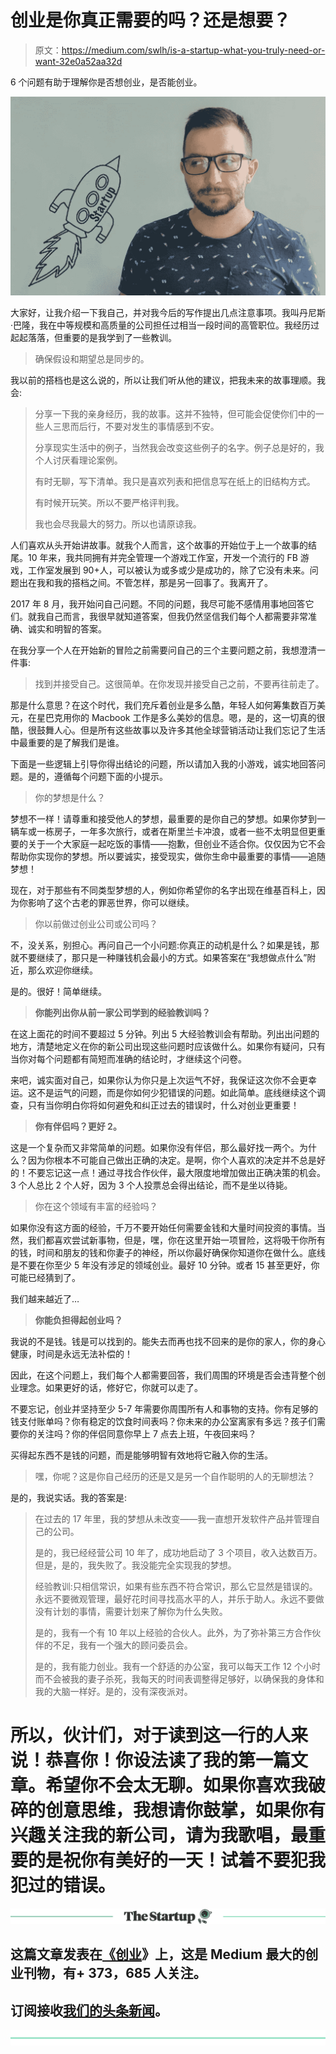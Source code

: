 # 创业是你真正需要的吗？还是想要？

> 原文：<https://medium.com/swlh/is-a-startup-what-you-truly-need-or-want-32e0a52aa32d>

6 个问题有助于理解你是否想创业，是否能创业。

![](img/c197d9973c983c8760951c9a7144f8e5.png)

大家好，让我介绍一下我自己，并对我今后的写作提出几点注意事项。我叫丹尼斯·巴隆，我在中等规模和高质量的公司担任过相当一段时间的高管职位。我经历过起起落落，但重要的是我学到了一些教训。

> 确保假设和期望总是同步的。

我以前的搭档也是这么说的，所以让我们听从他的建议，把我未来的故事理顺。我会:

> 分享一下我的亲身经历，我的故事。这并不独特，但可能会促使你们中的一些人三思而后行，不要对发生的事情感到不安。
> 
> 分享现实生活中的例子，当然我会改变这些例子的名字。例子总是好的，我个人讨厌看理论案例。
> 
> 有时无聊，写下清单。我只是喜欢列表和把信息写在纸上的旧结构方式。
> 
> 有时候开玩笑。所以不要严格评判我。
> 
> 我也会尽我最大的努力。所以也请原谅我。

人们喜欢从头开始讲故事。就我个人而言，这个故事的开始位于上一个故事的结尾。10 年来，我共同拥有并完全管理一个游戏工作室，开发一个流行的 FB 游戏，工作室发展到 90+人，可以被认为或多或少是成功的，除了它没有未来。问题出在我和我的搭档之间。不管怎样，那是另一回事了。我离开了。

2017 年 8 月，我开始问自己问题。不同的问题，我尽可能不感情用事地回答它们。就我自己而言，我很早就知道答案，但我仍然坚信我们每个人都需要非常准确、诚实和明智的答案。

在我分享一个人在开始新的冒险之前需要问自己的三个主要问题之前，我想澄清一件事:

> 找到并接受自己。这很简单。在你发现并接受自己之前，不要再往前走了。

那是什么意思？在这个时代，我们充斥着创业是多么酷，年轻人如何筹集数百万美元，在星巴克用你的 Macbook 工作是多么美妙的信息。嗯，是的，这一切真的很酷，很鼓舞人心。但是所有这些故事以及许多其他全球营销活动让我们忘记了生活中最重要的是了解我们是谁。

下面是一些逻辑上引导你得出结论的问题，所以请加入我的小游戏，诚实地回答问题。是的，遵循每个问题下面的小提示。

> 你的梦想是什么？

梦想不一样！请尊重和接受他人的梦想，最重要的是你自己的梦想。如果你梦到一辆车或一栋房子，一年多次旅行，或者在斯里兰卡冲浪，或者一些不太明显但更重要的关于一个大家庭一起吃饭的事情——抱歉，但创业不适合你。仅仅因为它不会帮助你实现你的梦想。所以要诚实，接受现实，做你生命中最重要的事情——追随梦想！

现在，对于那些有不同类型梦想的人，例如你希望你的名字出现在维基百科上，因为你影响了这个古老的罪恶世界，你可以继续。

> 你以前做过创业公司或公司吗？

不，没关系，别担心。再问自己一个小问题:你真正的动机是什么？如果是钱，那就不要继续了，那只是一种赚钱机会最小的方式。如果答案在“我想做点什么”附近，那么欢迎你继续。

是的。很好！简单继续。

> **你能列出你从前一家公司学到的经验教训吗？**

在这上面花的时间不要超过 5 分钟。列出 5 大经验教训会有帮助。列出出问题的地方，清楚地定义在你的新公司出现这些问题时应该做什么。如果你有疑问，只有当你对每个问题都有简短而准确的结论时，才继续这个问卷。

来吧，诚实面对自己，如果你认为你只是上次运气不好，我保证这次你不会更幸运。这不是运气的问题，而是你如何少犯错误的问题。如此简单。底线继续这个调查，只有当你明白你将如何避免和纠正过去的错误时，什么对创业更重要！

> **你有伴侣吗？更好 2。**

这是一个复杂而又非常简单的问题。如果你没有伴侣，那么最好找一两个。为什么？因为你根本不可能自己做出正确的决定。是啊，你个人喜欢的决定并不总是好的！不要忘记这一点！通过寻找合作伙伴，最大限度地增加做出正确决策的机会。3 个人总比 2 个人好，因为 3 个人投票总会得出结论，而不是坐以待毙。

> 你在这个领域有丰富的经验吗？

如果你没有这方面的经验，千万不要开始任何需要金钱和大量时间投资的事情。当然，我们都喜欢尝试新事物，但是，嘿，你在这里开始一项冒险，这将吸干你所有的钱，时间和朋友的钱和你妻子的神经，所以你最好确保你知道你在做什么。底线是不要在你至少 5 年没有涉足的领域创业。最好 10 分钟。或者 15 甚至更好，你可能已经猜到了。

我们越来越近了…

> **你能负担得起创业吗？**

我说的不是钱。钱是可以找到的。能失去而再也找不回来的是你的家人，你的身心健康，时间是永远无法补偿的！

因此，在这个问题上，我们每个人都需要回答，我们周围的环境是否会违背整个创业理念。如果更好的话，修好它，你就可以走了。

不要忘记，创业并坚持至少 5-7 年需要你周围所有人和事物的支持。你有足够的钱支付账单吗？你有稳定的饮食时间表吗？你未来的办公室离家有多远？孩子们需要你的关注吗？你的伴侣同意你早上 7 点去上班，午夜回来吗？

买得起东西不是钱的问题，而是能够明智有效地将它融入你的生活。

> 嘿，你呢？这是你自己经历的还是又是另一个自作聪明的人的无聊想法？

是的，我说实话。我的答案是:

> 在过去的 17 年里，我的梦想从未改变——我一直想开发软件产品并管理自己的公司。
> 
> 是的，我已经经营公司 10 年了，成功地启动了 3 个项目，收入达数百万。但是，是的，我失败了。我没能完全实现我的梦想。
> 
> 经验教训:只相信常识，如果有些东西不符合常识，那么它显然是错误的。永远不要微观管理，最好花时间寻找高水平的人，并乐于助人。永远不要做没有计划的事情，需要计划来了解你为什么失败。
> 
> 是的，我有一个有 10 年以上经验的合伙人。此外，为了弥补第三方合作伙伴的不足，我有一个强大的顾问委员会。
> 
> 是的，我有能力创业。我有一个舒适的办公室，我可以每天工作 12 个小时而不会被我的妻子杀死，我每天的时间表调整得足够好，以确保我的身体和我的大脑一样好。是的，没有深夜派对。

# 所以，伙计们，对于读到这一行的人来说！恭喜你！你设法读了我的第一篇文章。希望你不会太无聊。如果你喜欢我破碎的创意思维，我想请你鼓掌，如果你有兴趣关注我的新公司，请为我歌唱，最重要的是祝你有美好的一天！试着不要犯我犯过的错误。

[![](img/308a8d84fb9b2fab43d66c117fcc4bb4.png)](https://medium.com/swlh)

## 这篇文章发表在[《创业](https://medium.com/swlh)》上，这是 Medium 最大的创业刊物，有+ 373，685 人关注。

## 订阅接收[我们的头条新闻](http://growthsupply.com/the-startup-newsletter/)。

[![](img/b0164736ea17a63403e660de5dedf91a.png)](https://medium.com/swlh)